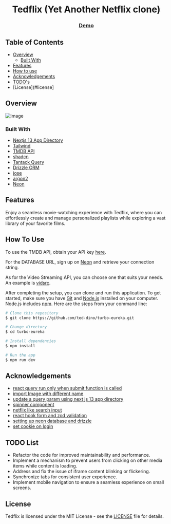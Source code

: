 <h1 align="center">Tedflix (Yet Another Netflix clone)</h1>


<div align="center">
  <h3>
    <a href="https://weath3r-app.netlify.app/">
      Demo
    </a>
  </h3>
</div>

## Table of Contents

- [Overview](#overview)
  - [Built With](#built-with)
- [Features](#features)
- [How to use](#how-to-use)
- [Acknowledgements](#acknowledgements)
- [TODO's](#todo-list)
- [License](#license]

<!-- OVERVIEW -->

## Overview

![image](https://github.com/ted-dino/turbo-eureka/assets/84649871/81c7ddeb-57bc-45dd-9371-c6c2d77e49cf)

### Built With

<!-- This section should list any major frameworks that you built your project using. Here are a few examples.-->

- [Nextjs 13 App Directory](https://nextjs.org/docs)
- [Tailwind](https://tailwindcss.com/)
- [TMDB API](https://www.themoviedb.org/)
- [shadcn](https://ui.shadcn.com/)
- [Tantack Query](https://tanstack.com/query/latest/docs/react/overview)
- [Drizzle ORM](https://orm.drizzle.team/)
- [jose](https://github.com/panva/jose)
- [argon2](https://github.com/ranisalt/node-argon2)
- [Neon](https://neon.tech/)

## Features

Enjoy a seamless movie-watching experience with Tedflix, where you can effortlessly create and manage personalized playlists while exploring a vast library of your favorite films.

## How To Use

<!-- For example: -->

To use the TMDB API, obtain your API key [here](https://developer.themoviedb.org/reference/intro/getting-started).

For the DATABASE URL, sign up on [Neon](https://neon.tech/) and retrieve your connection string.

As for the Video Streaming API, you can choose one that suits your needs. An example is [vidsrc](https://vidsrc.me/).

After completing the setup, you can clone and run this application. To get started, make sure you have [Git](https://git-scm.com) and [Node.js](https://nodejs.org/en/download/) installed on your computer. Node.js includes [npm](http://npmjs.com). Here are the steps from your command line:

```bash
# Clone this repository
$ git clone https://github.com/ted-dino/turbo-eureka.git

# Change directory
$ cd turbo-eureka

# Install dependencies
$ npm install

# Run the app
$ npm run dev
```

## Acknowledgements
- [react query run only when submit function is called](https://stackoverflow.com/questions/75592894/react-query-call-only-when-submit-function-is-called)
- [import Image with different name](https://stackoverflow.com/questions/71905267/can-i-import-next-image-with-a-different-name)
- [update a query param using next js 13 app directory](https://github.com/vercel/next.js/discussions/47583)
- [spinner component](https://codepen.io/ahopkins/pen/gPKzqY)
- [netflix like search input](https://codepen.io/lbnt/pen/jOPgrjV)
- [react hook form and zod validation](https://blog.bitsrc.io/react-form-validation-5aa06193bec4)
- [setting up neon database and drizzle](https://www.youtube.com/watch?v=NfVELsEZFsA&t=6592s)
- [set cookie on login](https://github.com/mehmetpekcan/nextjs-13-jwt-auth-example/blob/master/src/app/api/login/route.js)

## TODO List
- Refactor the code for improved maintainability and performance.
- Implement a mechanism to prevent users from clicking on other media items while content is loading.
- Address and fix the issue of iframe content blinking or flickering.
- Synchronize tabs for consistent user experience.
- Implement mobile navigation to ensure a seamless experience on small screens.

## License

Tedflix is licensed under the MIT License - see the [LICENSE](https://github.com/ted-dino/turbo-eureka/blob/main/LICENSE) file for details.

